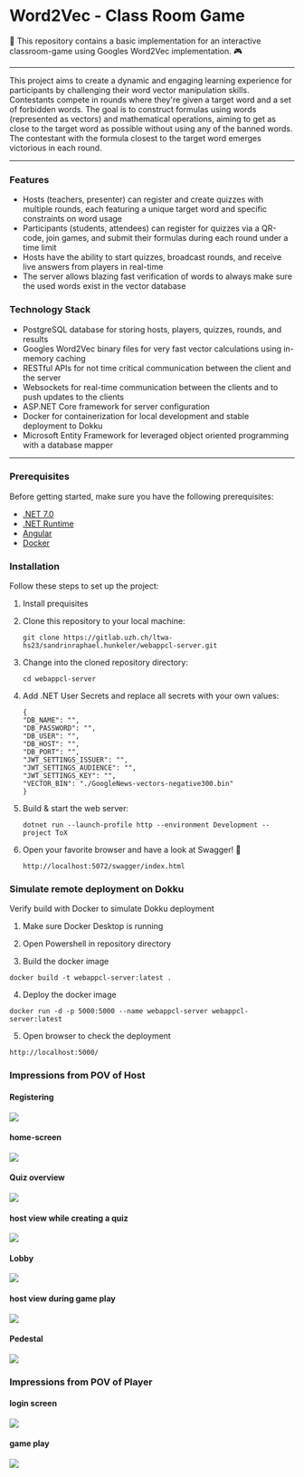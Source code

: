 # Word2Vec - Class Room Game

🎉 This repository contains a basic implementation for an interactive classroom-game using Googles Word2Vec implementation. 🎮

---

This project aims to create a dynamic and engaging learning experience for participants by challenging their word vector manipulation skills. Contestants compete in rounds where they're given a target word and a set of forbidden words. The goal is to construct formulas using words (represented as vectors) and mathematical operations, aiming to get as close to the target word as possible without using any of the banned words. The contestant with the formula closest to the target word emerges victorious in each round.

---

### Features

- Hosts (teachers, presenter) can register and create quizzes with multiple rounds, each featuring a unique target word and specific constraints on word usage
- Participants (students, attendees) can register for quizzes via a QR-code, join games, and submit their formulas during each round under a time limit
- Hosts have the ability to start quizzes, broadcast rounds, and receive live answers from players in real-time
- The server allows blazing fast verification of words to always make sure the used words exist in the vector database

### Technology Stack

- PostgreSQL database for storing hosts, players, quizzes, rounds, and results
- Googles Word2Vec binary files for very fast vector calculations using in-memory caching
- RESTful APIs for not time critical communication between the client and the server
- Websockets for real-time communication between the clients and to push updates to the clients
- ASP.NET Core framework for server configuration
- Docker for containerization for local development and stable deployment to Dokku
- Microsoft Entity Framework for leveraged object oriented programming with a database mapper

---

### Prerequisites

Before getting started, make sure you have the following prerequisites:

- [.NET 7.0](https://dotnet.microsoft.com/en-us/download)
- [.NET Runtime](https://dotnet.microsoft.com/en-us/download/dotnet/thank-you/runtime-7.0.14-windows-x64-installer)
- [Angular](https://angular.io/)
- [Docker](https://www.docker.com/)

### Installation

Follow these steps to set up the project:

1. Install prequisites
2. Clone this repository to your local machine:

   ```shell
   git clone https://gitlab.uzh.ch/ltwa-hs23/sandrinraphael.hunkeler/webappcl-server.git
   ```

3. Change into the cloned repository directory:

   ```shell
   cd webappcl-server
   ```

4. Add .NET User Secrets and replace all secrets with your own values:

   ```shell
   {
   "DB_NAME": "",
   "DB_PASSWORD": "",
   "DB_USER": "",
   "DB_HOST": "",
   "DB_PORT": "",
   "JWT_SETTINGS_ISSUER": "",
   "JWT_SETTINGS_AUDIENCE": "",
   "JWT_SETTINGS_KEY": "",
   "VECTOR_BIN": "./GoogleNews-vectors-negative300.bin"
   }
    ```

5. Build & start the web server:

   ```shell
   dotnet run --launch-profile http --environment Development --project ToX
   ```

6. Open your favorite browser and have a look at Swagger! 🎉
   ```shell
   http://localhost:5072/swagger/index.html
   ```


### Simulate remote deployment on Dokku
Verify build with Docker to simulate Dokku deployment
1. Make sure Docker Desktop is running
2. Open Powershell in repository directory

3. Build the docker image
```shell
docker build -t webappcl-server:latest .
  ```

4. Deploy the docker image

```shell
docker run -d -p 5000:5000 --name webappcl-server webappcl-server:latest
```

5. Open browser to check the deployment
  ```shell
http://localhost:5000/
   ```


### Impressions from POV of Host

#### Registering
<img src="images/hostViewLogin.png"/>

#### home-screen
<img src="images/hostViewHome.png"/>

#### Quiz overview
<img src="images/hostViewSelectQuizzes.png"/>

#### host view while creating a quiz
<img src="images/hostViewCreateGame.png"/>

#### Lobby
<img src="images/hostViewLobby.png"/>

#### host view during game play
<img src="images/hostViewGamePlay.png"/>

#### Pedestal
<img src="images/HostViewPedestal.png"/>

### Impressions from POV of Player

#### login screen
<img src="images/registerPlayer.png"/>

#### game play
<img src="images/gamePlayPlayer3.png"/>
